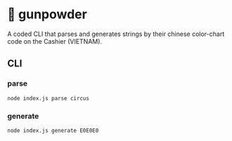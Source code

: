 # 💨 gunpowder

A coded CLI that parses and generates strings by their chinese color-chart code on the Cashier (VIETNAM).

## CLI

### parse <string>
`node index.js parse circus`

### generate <hex>
`node index.js generate E0E0E0`
